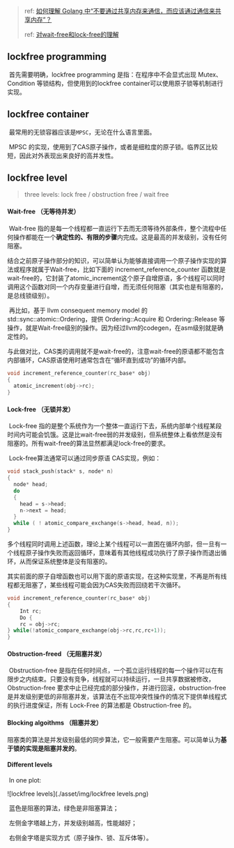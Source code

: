 > ref: [如何理解 Golang 中“不要通过共享内存来通信，而应该通过通信来共享内存”？](https://www.zhihu.com/question/58004055/answer/155316307)
> 
> ref: [对wait-free和lock-free的理解](https://zhuanlan.zhihu.com/p/342921323)

## lockfree programming

​    首先需要明确，lockfree programming 是指：在程序中不会显式出现 Mutex、Condition 等锁结构，但使用到的lockfree container可以使用原子锁等机制进行实现。

## lockfree container

​    最常用的无锁容器应该是` MPSC `，无论在什么语言里面。

​    MPSC 的实现，使用到了CAS原子操作，或者是细粒度的原子锁。临界区比较短，因此对外表现出来良好的高并发性。

## lockfree level

> three levels: lock free / obstruction free / wait free

#### Wait-free （无等待并发）

​    Wait-free 指的是每一个线程都一直运行下去而无须等待外部条件，整个流程中任何操作都能在一个**确定性的、有限的步骤**内完成。这是最高的并发级别，没有任何阻塞。

​    结合之前原子操作部分的知识，可以简单认为能够直接调用一个原子操作实现的算法或程序就属于Wait-free，比如下面的 increment_reference_counter 函数就是wait-free的，它封装了atomic_increment这个原子自增原语，多个线程可以同时调用这个函数对同一个内存变量进行自增，而无须任何阻塞（其实也是有阻塞的，是总线锁级别）。

​    再比如，基于 llvm consequent memory model 的 std::sync::atomic::Ordering，提供 Ordering::Acquire 和 Ordering::Release 等操作，就是Wait-free级别的操作。因为经过llvm的codegen，在asm级别就是确定性的。

​    与此做对比，CAS类的调用就不是wait-free的，注意wait-free的原语都不能包含内部循环，CAS原语使用时通常包含在“循环直到成功”的循环内部。

```c++
void increment_reference_counter(rc_base* obj)
{
  atomic_increment(obj->rc);
}
```

#### Lock-free （无锁并发）

​    Lock-free 指的是整个系统作为一个整体一直运行下去，系统内部单个线程某段时间内可能会饥饿。这是比wait-free弱的并发级别，但系统整体上看依然是没有阻塞的。所有wait-free的算法显然都满足lock-free的要求。

​    Lock-free算法通常可以通过同步原语 CAS实现，例如：

```c++
void stack_push(stack* s, node* n)
{
  node* head;
  do
  {
    head = s->head;
    n->next = head;
  }
  while ( ! atomic_compare_exchange(s->head, head, n));
}
```

​    多个线程同时调用上述函数，理论上某个线程可以一直困在循环内部，但一旦有一个线程原子操作失败而返回循环，意味着有其他线程成功执行了原子操作而退出循环，从而保证系统整体是没有阻塞的。

​    其实前面的原子自增函数也可以用下面的原语实现，在这种实现里，不再是所有线程都无阻塞了，某些线程可能会因为CAS失败而回绕若干次循环。

```c++
void increment_reference_counter(rc_base* obj)
{
    Int rc;
    Do {
    rc = obj->rc;
} while(!atomic_compare_exchange(obj->rc,rc,rc+1));
}
```

#### Obstruction-freed （无阻塞并发）

​    Obstruction-free 是指在任何时间点，一个孤立运行线程的每一个操作可以在有限步之内结束。只要没有竞争，线程就可以持续运行，一旦共享数据被修改，Obstruction-free 要求中止已经完成的部分操作，并进行回滚，obstruction-free 是并发级别更低的非阻塞并发，该算法在不出现冲突性操作的情况下提供单线程式的执行进度保证，所有 Lock-Free 的算法都是 Obstruction-free 的。

#### Blocking algoithms （阻塞并发）

​    阻塞类的算法是并发级别最低的同步算法，它一般需要产生阻塞。可以简单认为**基于锁的实现是阻塞并发的**。

#### Different levels

​    In one plot: 

![lockfree levels](./asset/img/lockfree levels.png)

​    蓝色是阻塞的算法，绿色是非阻塞算法；

​    左侧金字塔越上方，并发级别越高，性能越好；

​    右侧金字塔是实现方式（原子操作、锁、互斥体等）。
